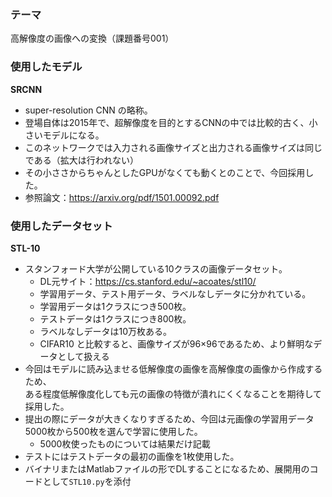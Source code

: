 ### テーマ

高解像度の画像への変換（課題番号001）

### 使用したモデル

**SRCNN**

* super-resolution CNN の略称。
* 登場自体は2015年で、超解像度を目的とするCNNの中では比較的古く、小さいモデルになる。
* このネットワークでは入力される画像サイズと出力される画像サイズは同じである（拡大は行われない）
* その小ささからちゃんとしたGPUがなくても動くとのことで、今回採用した。
* 参照論文：https://arxiv.org/pdf/1501.00092.pdf

### 使用したデータセット

**STL-10**

* スタンフォード大学が公開している10クラスの画像データセット。
  * DL元サイト：https://cs.stanford.edu/~acoates/stl10/
  * 学習用データ、テスト用データ、ラベルなしデータに分かれている。
  * 学習用データは1クラスにつき500枚。
  * テストデータは1クラスにつき800枚。
  * ラベルなしデータは10万枚ある。
  * CIFAR10 と比較すると、画像サイズが96×96であるため、より鮮明なデータとして扱える 
* 今回はモデルに読み込ませる低解像度の画像を高解像度の画像から作成するため、<br>ある程度低解像度化しても元の画像の特徴が潰れにくくなることを期待して採用した。
* 提出の際にデータが大きくなりすぎるため、今回は元画像の学習用データ5000枚から500枚を選んで学習に使用した。
  * 5000枚使ったものについては結果だけ記載
* テストにはテストデータの最初の画像を1枚使用した。
* バイナリまたはMatlabファイルの形でDLすることになるため、展開用のコードとして`STL10.py`を添付
